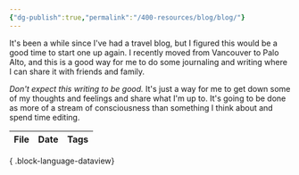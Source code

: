 ```yaml
---
{"dg-publish":true,"permalink":"/400-resources/blog/blog/"}
---
```


It's been a while since I've had a travel blog, but I figured this would be a good time to start one up again. I recently moved from Vancouver to Palo Alto, and this is a good way for me to do some journaling and writing where I can share it with friends and family. 

*Don't expect this writing to be good.* It's just a way for me to get down some of my thoughts and feelings and share what I'm up to. It's going to be done as more of a stream of consciousness than something I think about and spend time editing. 


| File | Date | Tags |
| ---- | ---- | ---- |

{ .block-language-dataview}


